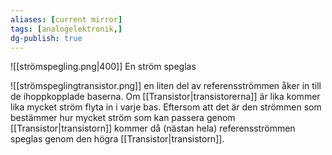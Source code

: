 ```yaml
---
aliases: [current mirror]
tags: [analogelektronik,]
dg-publish: true
---
```

![[strömspegling.png|400]]
En ström speglas 

![[strömspeglingtransistor.png]]
en liten del av referensströmmen åker in till de ihoppkopplade baserna. Om [[Transistor|transistorerna]] är lika kommer lika mycket ström flyta in i varje bas. Eftersom att det är den strömmen som bestämmer hur mycket ström som kan passera genom [[Transistor|transistorn]] kommer då (nästan hela) referensströmmen speglas genom den högra [[Transistor|transistorn]]. 